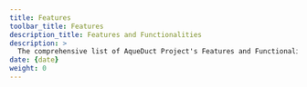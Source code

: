 ```yaml
---
title: Features
toolbar_title: Features
description_title: Features and Functionalities
description: >
  The comprehensive list of AqueDuct Project's Features and Functionalities.
date: {date}
weight: 0
---
```

